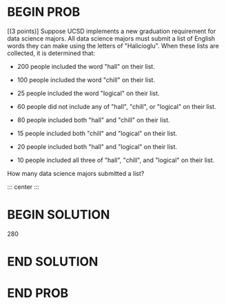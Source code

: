# BEGIN PROB

\[(3 points)\] Suppose UCSD implements a new graduation requirement for
data science majors. All data science majors must submit a list of
English words they can make using the letters of "Halicioglu". When
these lists are collected, it is determined that:

-   200 people included the word "hall" on their list.

-   100 people included the word "chill" on their list.

-   25 people included the word "logical" on their list.

-   60 people did not include any of "hall", "chill", or "logical" on
    their list.

-   80 people included both "hall" and "chill" on their list.

-   15 people included both "chill" and "logical" on their list.

-   20 people included both "hall" and "logical" on their list.

-   10 people included all three of "hall", "chill", and "logical" on
    their list.

How many data science majors submitted a list?

::: center
:::

# BEGIN SOLUTION

280

# END SOLUTION

# END PROB